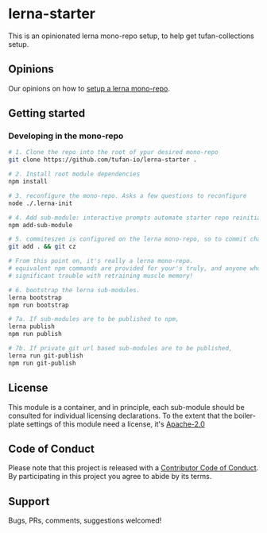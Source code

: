 # lerna-starter

This is an opinionated lerna mono-repo setup, to help get tufan-collections
setup.

## Opinions

Our opinions on how to [setup a lerna mono-repo](./docs/lerna-setup.md).

## Getting started

### Developing in the mono-repo

```bash
# 1. Clone the repo into the root of ypur desired mono-repo
git clone https://github.com/tufan-io/lerna-starter .

# 2. Install root module dependencies
npm install

# 3. reconfigure the mono-repo. Asks a few questions to reconfigure
node ./.lerna-init

# 4. Add sub-module: interactive prompts automate starter repo reinitialization.
npm add-sub-module

# 5. commiteszen is configured on the lerna mono-repo, so to commit changes
git add . && git cz

# From this point on, it's really a lerna mono-repo.
# equivalent npm commands are provided for your's truly, and anyone who has
# significant trouble with retraining muscle memory!

# 6. bootstrap the lerna sub-modules.
lerna bootstrap
npm run bootstrap

# 7a. If sub-modules are to be published to npm,
lerna publish
npm run publish

# 7b. If private git url based sub-modules are to be published,
lerna run git-publish
npm run git-publish

```

## License

This module is a container, and in principle, each sub-module should be consulted
for individual licensing declarations. To the extent that the boiler-plate settings of this module need a license, it's  [Apache-2.0](./APACHE-2.0.md)

## Code of Conduct

Please note that this project is released with a [Contributor Code of Conduct](code-of-conduct.md). By participating in this project you agree to abide by its terms.

## Support

Bugs, PRs, comments, suggestions welcomed!
